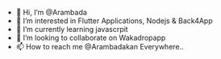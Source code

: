 - 👋 Hi, I’m @Arambada
- 👀 I’m interested in Flutter Applications, Nodejs & Back4App
- 🌱 I’m currently learning javascrpit
- 💞️ I’m looking to collaborate on Wakadropapp 
- 📫 How to reach me @Arambadakan Everywhere..

<!---
Arambadakan/Arambadakan is a ✨ special ✨ repository because its `README.md` (this file) appears on your GitHub profile.
You can click the Preview link to take a look at your changes.
--->
